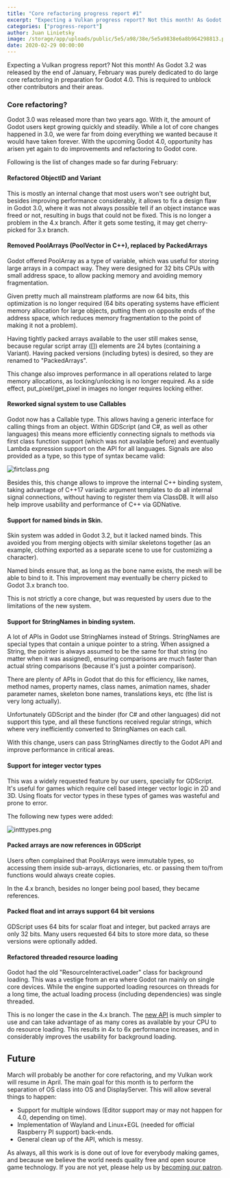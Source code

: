 ```yaml
---
title: "Core refactoring progress report #1"
excerpt: "Expecting a Vulkan progress report? Not this month! As Godot 3.2 was released by the end of January, February was purely dedicated to do large core refactoring in preparation for Godot 4.0. This is required to unblock other contributors and their areas."
categories: ["progress-report"]
author: Juan Linietsky
image: /storage/app/uploads/public/5e5/a98/38e/5e5a9838e6a8b964298813.png
date: 2020-02-29 00:00:00
---
```


Expecting a Vulkan progress report? Not this month! As Godot 3.2 was released by the end of January, February was purely dedicated to do large core refactoring in preparation for Godot 4.0. This is required to unblock other contributors and their areas.

### Core refactoring?

Godot 3.0 was released more than two years ago. With it, the amount of Godot users kept growing quickly and steadily. While a lot of core changes happened in 3.0, we were far from doing everything we wanted because it would have taken forever. With the upcoming Godot 4.0, opportunity has arisen yet again to do improvements and refactoring to Godot core.

Following is the list of changes made so far during February:

#### Refactored ObjectID and Variant

This is mostly an internal change that most users won't see outright but, besides improving performance considerably, it allows to fix a design flaw in Godot 3.0, where it was not always possible tell if an object instance was freed or not, resulting in bugs that could not be fixed. This is no longer a problem in the 4.x branch. After it gets some testing, it may get cherry-picked for 3.x branch.


#### Removed PoolArrays (PoolVector in C++), replaced by PackedArrays

Godot offered PoolArray as a type of variable, which was useful for storing large arrays in a compact way. They were designed for 32 bits CPUs with small address space, to allow packing memory and avoiding memory fragmentation.

Given pretty much all mainstream platforms are now 64 bits, this optimization is no longer required (64 bits operating systems have efficient memory allocation for large objects, putting them on opposite ends of the address space, which reduces memory fragmentation to the point of making it not a problem).

Having tightly packed arrays available to the user still makes sense, because regular script array ([]) elements are 24 bytes (containing a Variant). Having packed versions (including bytes) is desired, so they are renamed to "PackedArrays".

This change also improves performance in all operations related to large memory allocations, as locking/unlocking is no longer required. As a side effect, put_pixel/get_pixel in images no longer requires locking either.

#### Reworked signal system to use Callables

Godot now has a Callable type. This allows having a generic interface for calling things from an object. Within GDScript (and C#, as well as other languages) this means more efficiently connecting signals to methods via first class function support (which was not available before) and eventually Lambda expression support on the API for all languages. Signals are also provided as a type, so this type of syntax became valid:

![firtclass.png](/storage/app/uploads/public/5e5/a92/06e/5e5a9206e8437287746735.png)

Besides this, this change allows to improve the internal C++ binding system, taking advantage of C++17 variadic argument templates to do all internal signal connections, without having to register them via ClassDB. It will also help improve usability and performance of C++ via GDNative.

#### Support for named binds in Skin.

Skin system was added in Godot 3.2, but it lacked named binds. This avoided you from merging objects with similar skeletons together (as an example, clothing exported as a separate scene to use for customizing a character).

Named binds ensure that, as long as the bone name exists, the mesh will be able to bind to it. This improvement may eventually be cherry picked to Godot 3.x branch too.

This is not strictly a core change, but was requested by users due to the limitations of the new system.

#### Support for StringNames in binding system.

A lot of APIs in Godot use StringNames instead of Strings. StringNames are special types that contain a unique pointer to a string. When assigned a String, the pointer is always assumed to be the same for that string (no matter when it was assigned), ensuring comparisons are much faster than actual string comparisons (because it's just a pointer comparison).

There are plenty of APIs in Godot that do this for efficiency, like names, method names, property names, class names, animation names, shader parameter names, skeleton bone names, translations keys, etc (the list is very long actually).

Unfortunately GDScript and the binder (for C# and other languages) did not support this type, and all these functions received regular strings, which where very inefficiently converted to StringNames on each call.

With this change, users can pass StringNames directly to the Godot API and improve performance in critical areas.

#### Support for integer vector types

This was a widely requested feature by our users, specially for GDScript. It's useful for games which require cell based integer vector logic in 2D and 3D. Using floats for vector types in these types of games was wasteful and prone to error.

The following new types were added:

![intttypes.png](/storage/app/uploads/public/5e5/a94/3b8/5e5a943b8cb8f883026432.png)

#### Packed arrays are now references in GDScript

Users often complained that PoolArrays were immutable types, so accessing them inside sub-arrays, dictionaries, etc. or passing them to/from functions would always create copies.

In the 4.x branch, besides no longer being pool based, they became references.

#### Packed float and int arrays support 64 bit versions

GDScript uses 64 bits for scalar float and integer, but packed arrays are only 32 bits. Many users requested 64 bits to store more data, so these versions were optionally added.

#### Refactored threaded resource loading

Godot had the old "ResourceInteractiveLoader" class for background loading. This was a vestige from an era where Godot ran mainly on single core devices. While the engine supported loading resources on threads for a long time, the actual loading process (including dependencies) was single threaded.

This is no longer the case in the 4.x branch. The [new API](https://github.com/godotengine/godot/pull/36640) is much simpler to use and can take advantage of as many cores as available by your CPU to do resource loading. This results in 4x to 6x performance increases, and in considerably improves the usability for background loading.

## Future

March will probably be another for core refactoring, and my Vulkan work will resume in April. The main goal for this month is to perform the separation of OS class into OS and DisplayServer. This will allow several things to happen:

* Support for multiple windows (Editor support may or may not happen for 4.0, depending on time).
* Implementation of Wayland and Linux+EGL (needed for official Raspberry PI support) back-ends.
* General clean up of the API, which is messy.

As always, all this work is is done out of love for everybody making games, and because we believe the world needs quality free and open source game technology. If you are not yet, please help us by [becoming our patron](https://www.patreon.com/godotengine).
